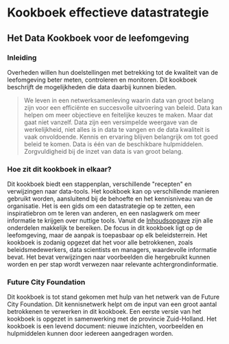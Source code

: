 # Kookboek effectieve datastrategie

## Het Data Kookboek voor de leefomgeving

### Inleiding

Overheden willen hun doelstellingen met betrekking tot de kwaliteit van de leefomgeving beter meten, controleren en monitoren. Dit kookboek beschrijft de mogelijkheden die data daarbij kunnen bieden.

> We leven in een netwerksamenleving waarin data van groot belang zijn voor een efficiënte en succesvolle uitvoering van beleid. Data kan helpen om meer objectieve en feitelijke keuzes te maken. Maar dat gaat niet vanzelf. Data zijn een versimpelde weergave van de werkelijkheid, niet alles is in data te vangen en de data kwaliteit is vaak onvoldoende. Kennis en ervaring blijven belangrijk om tot goed beleid te komen. Data is één van de beschikbare hulpmiddelen. Zorgvuldigheid bij de inzet van data is van groot belang.

### Hoe zit dit kookboek in elkaar?

Dit kookboek biedt een stappenplan, verschillende "recepten" en verwijzingen naar data-tools. Het kookboek kan op verschillende manieren gebruikt worden, aansluitend bij de behoefte en het kennisniveau van de organisatie. Het is een gids om een datastrategie op te zetten, een inspiratiebron om te leren van anderen, en een naslagwerk om meer informatie te krijgen over nuttige tools. Vanuit de [Inhoudsopgave]() zijn alle onderdelen makkelijk te bereiken. De focus in dit kookboek ligt op de leefomgeving, maar de aanpak is toepasbaar op elk beleidsterrein. Het kookboek is zodanig opgezet dat het voor alle betrokkenen, zoals beleidsmedewerkers, data scientists en managers, waardevolle informatie bevat. Het bevat verwijzingen naar voorbeelden die hergebruikt kunnen worden en per stap wordt verwezen naar relevante achtergrondinformatie.

### Future City Foundation

Dit kookboek is tot stand gekomen met hulp van het netwerk van de Future City Foundation. Dit kennisnetwerk helpt om de input van een groot aantal betrokkenen te verwerken in dit kookboek. Een eerste versie van het kookboek is opgezet in samenwerking met de provincie Zuid-Holland. Het kookboek is een levend document: nieuwe inzichten, voorbeelden en hulpmiddelen kunnen door iedereen aangedragen worden.

